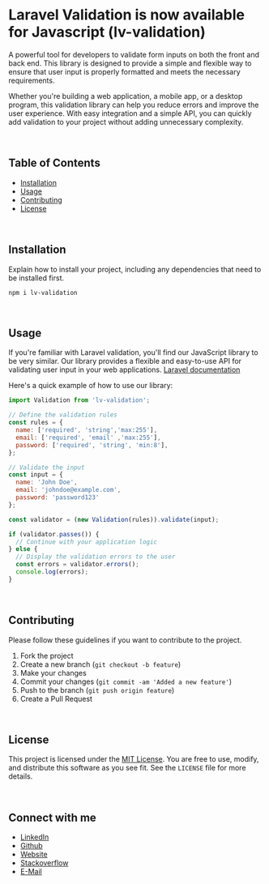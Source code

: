 # Laravel Validation is now available for Javascript (lv-validation)

A powerful tool for developers to validate form inputs on both the front and back end. This library is designed to provide a simple and flexible way to ensure that user input is properly formatted and meets the necessary requirements.

Whether you're building a web application, a mobile app, or a desktop program, this validation library can help you reduce errors and improve the user experience. With easy integration and a simple API, you can quickly add validation to your project without adding unnecessary complexity.

<br />

## Table of Contents

- [Installation](#installation)
- [Usage](#usage)
- [Contributing](#contributing)
- [License](#license)

<br />

## Installation

Explain how to install your project, including any dependencies that need to be installed first.

```
npm i lv-validation
```

<br />

## Usage

If you're familiar with Laravel validation, you'll find our JavaScript library to be very similar. Our library provides a flexible and easy-to-use API for validating user input in your web applications. [Laravel documentation](https://laravel.com/docs/9.x/validation)

Here's a quick example of how to use our library:

```javascript
import Validation from 'lv-validation';

// Define the validation rules
const rules = {
  name: ['required', 'string','max:255'],
  email: ['required', 'email' ,'max:255'],
  password: ['required', 'string', 'min:8'],
};

// Validate the input
const input = {
  name: 'John Doe',
  email: 'johndoe@example.com',
  password: 'password123'
};

const validator = (new Validation(rules)).validate(input);

if (validator.passes()) {
  // Continue with your application logic
} else {
  // Display the validation errors to the user
  const errors = validator.errors();
  console.log(errors);
}
```

<br />

## Contributing

Please follow these guidelines if you want to contribute to the project.

1. Fork the project
2. Create a new branch (`git checkout -b feature`)
3. Make your changes
4. Commit your changes (`git commit -am 'Added a new feature'`)
5. Push to the branch (`git push origin feature`)
6. Create a Pull Request

<br />

## License

This project is licensed under the [MIT License](https://opensource.org/licenses/MIT). You are free to use, modify, and distribute this software as you see fit. See the `LICENSE` file for more details.

<br />

## Connect with me

- [LinkedIn](https://www.linkedin.com/in/iamaliybi)
- [Github](https://github.com/iamaliybi)
- [Website](https://iamaliybi.dev)
- [Stackoverflow](https://stackoverflow.com/users/11662335/ali-yaghoubi)
- [E-Mail](mailto:iamaliybi.dev@gmail.com)
